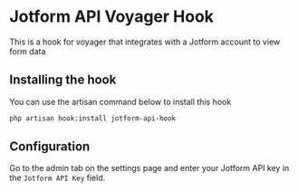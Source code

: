 
# Jotform API Voyager Hook

This is a hook for voyager that integrates with a Jotform account to view form data


## Installing the hook

You can use the artisan command below to install this hook

```bash
php artisan hook:install jotform-api-hook
```

## Configuration
Go to the admin tab on the settings page and enter your Jotform API key in the `Jotform API Key` field.